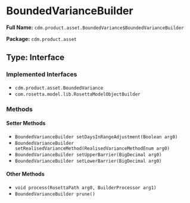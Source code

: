 # BoundedVarianceBuilder

**Full Name:** `cdm.product.asset.BoundedVariance$BoundedVarianceBuilder`

**Package:** `cdm.product.asset`

## Type: Interface

### Implemented Interfaces

- `cdm.product.asset.BoundedVariance`
- `com.rosetta.model.lib.RosettaModelObjectBuilder`

### Methods

#### Setter Methods

- `BoundedVarianceBuilder setDaysInRangeAdjustment(Boolean arg0)`
- `BoundedVarianceBuilder setRealisedVarianceMethod(RealisedVarianceMethodEnum arg0)`
- `BoundedVarianceBuilder setUpperBarrier(BigDecimal arg0)`
- `BoundedVarianceBuilder setLowerBarrier(BigDecimal arg0)`

#### Other Methods

- `void process(RosettaPath arg0, BuilderProcessor arg1)`
- `BoundedVarianceBuilder prune()`

